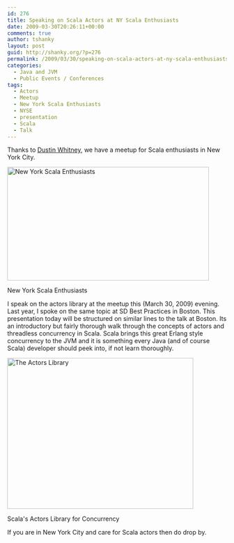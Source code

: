 ```yaml
---
id: 276
title: Speaking on Scala Actors at NY Scala Enthusiasts
date: 2009-03-30T20:26:11+00:00
comments: true
author: tshanky
layout: post
guid: http://shanky.org/?p=276
permalink: /2009/03/30/speaking-on-scala-actors-at-ny-scala-enthusiasts/
categories:
  - Java and JVM
  - Public Events / Conferences
tags:
  - Actors
  - Meetup
  - New York Scala Enthusiasts
  - NYSE
  - presentation
  - Scala
  - Talk
---
```

Thanks to <a title="Dustin Whitney" href="http://dustinwhitney.blogspot.com/" target="_blank">Dustin Whitney</a>, we have a meetup for Scala enthusiasts in New York City.

<div id="attachment_277" style="width: 473px" class="wp-caption alignnone">
  <a rel="attachment wp-att-277" href="http://shanky.org/2009/03/30/speaking-on-scala-actors-at-ny-scala-enthusiasts/new_york_scala_enthusiasts/"><img class="size-full wp-image-277  " title="new_york_scala_enthusiasts" src="http://shanky.org/wp-content/uploads/2009/03/new_york_scala_enthusiasts.png" alt="New York Scala Enthusiasts" width="463" height="261" /></a>
  
  <p class="wp-caption-text">
    New York Scala Enthusiasts
  </p>
</div>

I speak on the actors library at the meetup this (March 30, 2009) evening. Last year, I spoke on the same topic at SD Best Practices in Boston. This presentation today will be structured on similar lines to the talk at Boston. Its an introductory but fairly thorough walk through the concepts of actors and threadless concurrency in Scala. Scala brings this great Erlang style concurrency to the JVM and it is something every Java (and of course Scala) developer should peek into, if not learn thoroughly.

<div id="attachment_278" style="width: 437px" class="wp-caption alignnone">
  <a rel="attachment wp-att-278" href="http://shanky.org/2009/03/30/speaking-on-scala-actors-at-ny-scala-enthusiasts/the_actors_library_at_nyse/"><img class="size-full wp-image-278  " title="the_actors_library_at_nyse" src="http://shanky.org/wp-content/uploads/2009/03/the_actors_library_at_nyse.png" alt="The Actors Library" width="427" height="347" /></a>
  
  <p class="wp-caption-text">
    Scala's Actors Library for Concurrency
  </p>
</div>

If you are in New York City and care for Scala actors then do drop by.